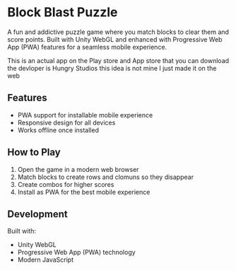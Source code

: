 # Block Blast Puzzle

A fun and addictive puzzle game where you match blocks to clear them and score points. Built with Unity WebGL and enhanced with Progressive Web App (PWA) features for a seamless mobile experience.

This is an actual app on the Play store and App store that you can download the devloper is Hungry Studios this idea is not mine I just made it on the web

## Features

- PWA support for installable mobile experience
- Responsive design for all devices
- Works offline once installed

## How to Play

1. Open the game in a modern web browser
2. Match blocks to create rows and clomuns so they disappear
3. Create combos for higher scores
4. Install as PWA for the best mobile experience

## Development

Built with:
- Unity WebGL
- Progressive Web App (PWA) technology
- Modern JavaScript
